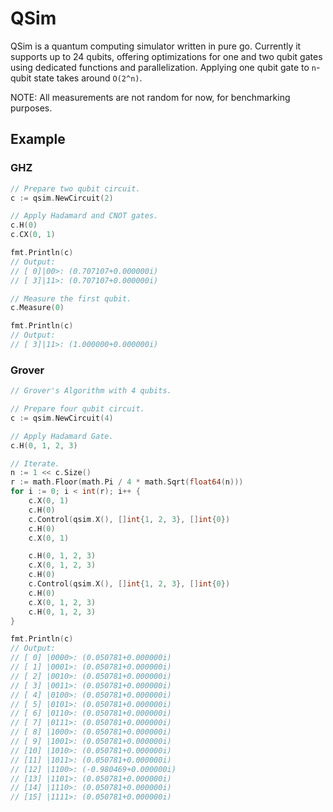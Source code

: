 # QSim

QSim is a quantum computing simulator written in pure go. Currently it supports up to 24 qubits, offering optimizations for one and two qubit gates using dedicated functions and parallelization. Applying one qubit gate to `n`-qubit state takes around `O(2^n)`.

NOTE: All measurements are not random for now, for benchmarking purposes.

## Example
### GHZ
```go
// Prepare two qubit circuit.
c := qsim.NewCircuit(2)

// Apply Hadamard and CNOT gates.
c.H(0)
c.CX(0, 1)

fmt.Println(c)
// Output:
// [ 0]|00>: (0.707107+0.000000i)
// [ 3]|11>: (0.707107+0.000000i)

// Measure the first qubit.
c.Measure(0)

fmt.Println(c)
// Output:
// [ 3]|11>: (1.000000+0.000000i)
```

### Grover
```go 
// Grover's Algorithm with 4 qubits.

// Prepare four qubit circuit.
c := qsim.NewCircuit(4)

// Apply Hadamard Gate.
c.H(0, 1, 2, 3)

// Iterate.
n := 1 << c.Size()
r := math.Floor(math.Pi / 4 * math.Sqrt(float64(n)))
for i := 0; i < int(r); i++ {
    c.X(0, 1)
    c.H(0)
    c.Control(qsim.X(), []int{1, 2, 3}, []int{0})
    c.H(0)
    c.X(0, 1)

    c.H(0, 1, 2, 3)
    c.X(0, 1, 2, 3)
    c.H(0)
    c.Control(qsim.X(), []int{1, 2, 3}, []int{0})
    c.H(0)
    c.X(0, 1, 2, 3)
    c.H(0, 1, 2, 3)
}

fmt.Println(c)
// Output:
// [ 0] |0000>: (0.050781+0.000000i)
// [ 1] |0001>: (0.050781+0.000000i)
// [ 2] |0010>: (0.050781+0.000000i)
// [ 3] |0011>: (0.050781+0.000000i)
// [ 4] |0100>: (0.050781+0.000000i)
// [ 5] |0101>: (0.050781+0.000000i)
// [ 6] |0110>: (0.050781+0.000000i)
// [ 7] |0111>: (0.050781+0.000000i)
// [ 8] |1000>: (0.050781+0.000000i)
// [ 9] |1001>: (0.050781+0.000000i)
// [10] |1010>: (0.050781+0.000000i)
// [11] |1011>: (0.050781+0.000000i)
// [12] |1100>: (-0.980469+0.000000i)
// [13] |1101>: (0.050781+0.000000i)
// [14] |1110>: (0.050781+0.000000i)
// [15] |1111>: (0.050781+0.000000i)
```